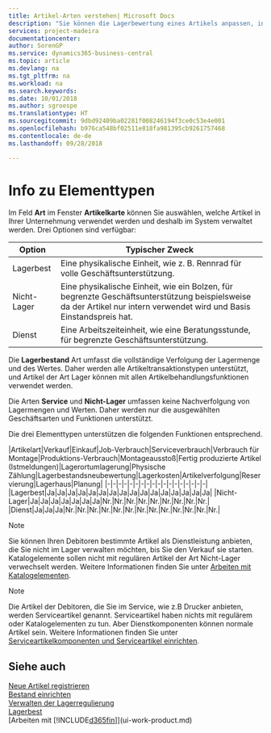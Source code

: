 ```yaml
---
title: Artikel-Arten verstehen| Microsoft Docs
description: "Sie können die Lagerbewertung eines Artikels anpassen, indem Sie die FIFO. oder \" Standard \"oder Durchschnittskostenmethode anwenden, z. B. wenn Artikelkosten für Gründe, die keine Transaktionen betreffen, ändern."
services: project-madeira
documentationcenter: 
author: SorenGP
ms.service: dynamics365-business-central
ms.topic: article
ms.devlang: na
ms.tgt_pltfrm: na
ms.workload: na
ms.search.keywords: 
ms.date: 10/01/2018
ms.author: sgroespe
ms.translationtype: HT
ms.sourcegitcommit: 9dbd92409ba02281f008246194f3ce0c53e4e001
ms.openlocfilehash: b976ca548bf02511e818fa981395cb9261757468
ms.contentlocale: de-de
ms.lasthandoff: 09/28/2018

---
```

# <a name="about-item-types"></a>Info zu Elementtypen
Im Feld **Art** im Fenster **Artikelkarte** können Sie auswählen, welche Artikel in Ihrer Unternehmung verwendet werden und deshalb im System verwaltet werden. Drei Optionen sind verfügbar:

|Option|Typischer Zweck|
|------|-----------|
|Lagerbest|Eine physikalische Einheit, wie z. B. Rennrad für volle Geschäftsunterstützung.|
|Nicht-Lager|Eine physikalische Einheit, wie ein Bolzen, für begrenzte Geschäftsunterstützung beispielsweise da der Artikel nur intern verwendet wird und Basis Einstandspreis hat.|
|Dienst|Eine Arbeitszeiteinheit, wie eine Beratungsstunde, für begrenzte Geschäftsunterstützung.|

Die **Lagerbestand** Art umfasst die vollständige Verfolgung der Lagermenge und des Wertes. Daher werden alle Artikeltransaktionstypen unterstützt, und Artikel der Art Lager können mit allen Artikelbehandlungsfunktionen verwendet werden.

Die Arten **Service** und **Nicht-Lager** umfassen keine Nachverfolgung von Lagermengen und Werten. Daher werden nur die ausgewählten Geschäftsarten und Funktionen unterstützt.

Die drei Elementtypen unterstützen die folgenden Funktionen entsprechend.

|Artikelart|Verkauf|Einkauf|Job-Verbrauch|Serviceverbrauch|Verbrauch für Montage|Produktions-Verbrauch|Montageausstoß|Fertig produzierte Artikel (Istmeldungen)|Lagerortumlagerung|Physische Zählung|Lagerbestandsneubewertung|Lagerkosten|Artikelverfolgung|Reservierung|Lagerhaus|Planung|
|-|-|-|-|-|-|-|-|-|-|-|-|-|-|-|-|-|-|
|Lagerbest|Ja|Ja|Ja|Ja|Ja|Ja|Ja|Ja|Ja|Ja|Ja|Ja|Ja|Ja|Ja|Ja|
|Nicht-Lager|Ja|Ja|Ja|Ja|Ja|Ja|Ja|Nr.|Nr.|Nr.|Nr.|Nr.|Nr.|Nr.|Nr.|Nr.|
|Dienst|Ja|Ja|Ja|Nr.|Nr.|Nr.|Nr.|Nr.|Nr.|Nr.|Nr.|Nr.|Nr.|Nr.|Nr.|Nr.|

> [!NOTE]
> Sie können Ihren Debitoren bestimmte Artikel als Dienstleistung anbieten, die Sie nicht im Lager verwalten möchten, bis Sie den Verkauf sie starten. Katalogelemente sollen nicht mit regulären Artikel der Art Nicht-Lager verwechselt werden. Weitere Informationen finden Sie unter [Arbeiten mit Katalogelementen](inventory-how-work-nonstock-items.md).

> [!NOTE]
> Die Artikel der Debitoren, die Sie im Service, wie z.B Drucker anbieten, werden Serviceartikel genannt. Serviceartikel haben nichts mit regulärem oder Katalogelementen zu tun. Aber Dienstkomponenten können normale Artikel sein. Weitere Informationen finden Sie unter [Serviceartikelkomponenten und Serviceartikel einrichten](service-how-setup-service-items.md).

## <a name="see-also"></a>Siehe auch
[Neue Artikel registrieren](inventory-how-register-new-items.md)  
[Bestand einrichten](inventory-setup-inventory.md)  
[Verwalten der Lagerregulierung](finance-manage-inventory-costs.md)  
[Lagerbest](inventory-manage-inventory.md)  
[Arbeiten mit [!INCLUDE[d365fin](includes/d365fin_md.md)]](ui-work-product.md)

